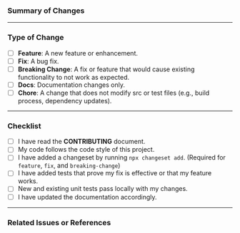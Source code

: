 <!--
Thank you for your contribution! Please provide the following information to help us review your pull request.
-->

### **Summary of Changes**

<!--
Please provide a clear and concise description of the changes you've made.
- What problem does this solve?
- What is the new behavior?
- Are there any visual changes? If so, please include screenshots or GIFs.
-->

---

### **Type of Change**

<!--
Please check the type of change that applies to this PR.
-->

- [ ] **Feature**: A new feature or enhancement.
- [ ] **Fix**: A bug fix.
- [ ] **Breaking Change**: A fix or feature that would cause existing functionality to not work as expected.
- [ ] **Docs**: Documentation changes only.
- [ ] **Chore**: A change that does not modify src or test files (e.g., build process, dependency updates).

---

### **Checklist**

<!--
Go through all the following points, and put an `x` in all the boxes that apply.
If you're unsure about any of these, don't hesitate to ask. We're here to help!
-->

- [ ] I have read the **CONTRIBUTING** document.
- [ ] My code follows the code style of this project.
- [ ] I have added a changeset by running `npx changeset add`. (Required for `feature`, `fix`, and `breaking-change`)
- [ ] I have added tests that prove my fix is effective or that my feature works.
- [ ] New and existing unit tests pass locally with my changes.
- [ ] I have updated the documentation accordingly.

---

### **Related Issues or References**

<!--
Please link to any related issues, PRs, or external references.
Closes #<issue_number>
-->

